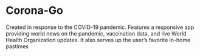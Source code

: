 # Corona-Go
Created in response to the COVID-19 pandemic. Features a responsive app providing world news on the pandemic, vaccination data, and live World Health Organization updates. It also serves up the user’s favorite in-home pastimes 
